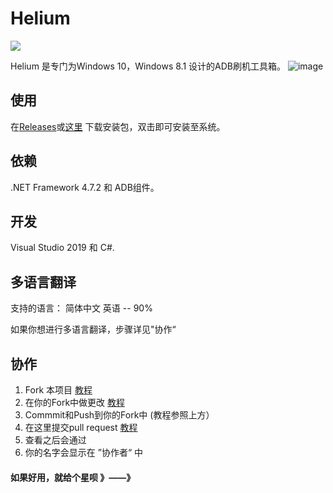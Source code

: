 

# Helium
[![](https://img.shields.io/badge/blog-@hello-orange.svg?style=plastic)](https://www.geshkii.xyz)

Helium 是专门为Windows 10，Windows 8.1 设计的ADB刷机工具箱。
![image](https://github.com/hello-world-404/Helium/blob/master/img/splash.png)

## 使用
在[Releases](https://github.com/hello-world-404/Helium/releases)或[这里](https://www.geshkii.xyz/geshkii) 下载安装包，双击即可安装至系统。

## 依赖
.NET Framework 4.7.2 和 ADB组件。

## 开发
Visual Studio 2019 和 C#.

## 多语言翻译
支持的语言：
简体中文
英语 -- 90%

如果你想进行多语言翻译，步骤详见"协作“


## 协作
1. Fork 本项目 [教程](https://docs.github.com/en/github/getting-started-with-github/fork-a-repo)
2. 在你的Fork中做更改 [教程](https://www.jianshu.com/p/2e1d551b8261)
3. Commmit和Push到你的Fork中 (教程参照上方）
4. 在这里提交pull request [教程](https://docs.github.com/en/github/collaborating-with-issues-and-pull-requests/creating-a-pull-request)
5. 查看之后会通过
6. 你的名字会显示在 ”协作者“ 中


#### 如果好用，就给个星呗 》——》



